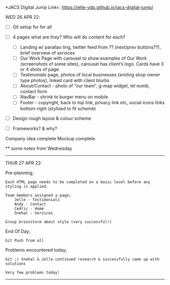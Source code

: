 *JACS Digital Jump
Link<: https://jelle-vdp.github.io/jacs-digital-jump/

WED  26 APR 22:

- [ ] Git setup for for all
- [ ] 4 pages what are they? Who will do content for each?
    - [ ] Landing w/ parallax ting, twitter feed from ?? (next/prev buttons??),  brief overview of services
    - [ ] Our Work Page with carousel to show examples of Our Work (screenshots of some sites), carousel has client’s logo. Cards have 3 or 4 shots of page.
    - [ ] Testimonials page, photos of local businesses (smiling shop owner type photos), linked card with client blurbs
    - [ ] About/Contact - photo of “our team”, g-map widget, tel numb, contact form
    - [ ] NavBar - shrink to burger menu on mobile
    - [ ] Footer - copyright, back to top link, privacy link etc, social icons links bottom-right (stylised to fit scheme)
- [ ] Design rough layout & colour scheme
- [ ] Frameworks? & why?



Company idea complete
Mockup complete

** some notes from Wednesday

_______________
THUR 27 APR 22:

Pre-planning;

    Each HTML page needs to be completed on a basic level before any styling is applied.

    Team members assigned a page;
        Jelle - Testimonials
        Andy - Contact
        Cedric - Home
        Snehal - Services

    Group brainstorm about style (very successful!)


End Of Day;

    Git Push from all

Problems encountered today;

    Git ;) Snehal & Jelle continued research & successfully came up with solutions

    Very few problems today!

_______________
